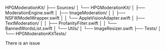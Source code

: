 HPGModerationKit/
├── Sources/
│   └── HPGModerationKit/
│       ├── ModerationEngine.swift
│       ├── ImageModeration/
│       │   ├── NSFWModelWrapper.swift
│       │   └── AppleVisionAdapter.swift
│       ├── TextModeration/
│       │   ├── ProfanityFilter.swift
│       │   └── BannedWordsList.swift
│       └── Utils/
│           └── ImageResizer.swift
├── Tests/
│   └── HPGModerationKitTests/

There is an issue
